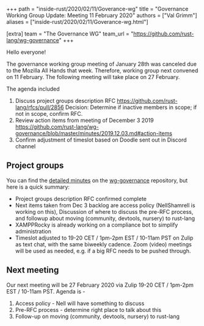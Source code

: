 +++
path = "inside-rust/2020/02/11/Goverance-wg"
title = "Governance Working Group Update: Meeting 11 February 2020"
authors = ["Val Grimm"]
aliases = ["inside-rust/2020/02/11/Goverance-wg.html"]

[extra]
team = "The Governance WG"
team_url = "https://github.com/rust-lang/wg-governance"
+++

Hello everyone! 

The governance working group meeting of January 28th was canceled due to the Mozilla All Hands that week.
Therefore, working group next convened on 11 February.
The following meeting will take place on 27 February.

The agenda included 
1. Discuss project groups description RFC 
https://github.com/rust-lang/rfcs/pull/2856
Decision: Determine if inactive members in scope; if not in scope, confirm RFC. 
2. Review action items from meeting of December 3 2019
https://github.com/rust-lang/wg-governance/blob/master/minutes/2019.12.03.md#action-items
3. Confirm adjustment of timeslot based on Doodle sent out in Discord channel

## Project groups

You can find the [detailed minutes] on the [wg-governance] repository, but here is a quick summary: 

* Project groups description RFC confirmed complete
* Next items taken from Dec 3 backlog are access policy (NellShamrell is working on this),
Discussion of where to discuss the pre-RFC process, and followup about moving (community, devtools, nursery) to rust-lang
* XAMPPRocky is already working on a compliance bot to simplify administration
* Timeslot adjusted to 19-20 CET / 1pm-2pm EST / 10-11am PST on Zulip as text chat, with the same biweekly cadence.
Zoom (video) meetings will be used as needed, e.g. if a big RFC needs to be pushed through.


## Next meeting

Our next meeting will be 27 February 2020 via Zulip 19-20 CET / 1pm-2pm EST / 10-11am PST.
Agenda is -
1.  Access policy - Nell will have something to discuss
2.  Pre-RFC process - determine right place to talk about this
3.  Follow-up on moving (community, devtools, nursery) to rust-lang

[wg-governance]: https://github.com/rust-lang/wg-governance/
[detailed minutes]: https://github.com/rust-lang/wg-governance/blob/master/minutes/2020.02.11.md

